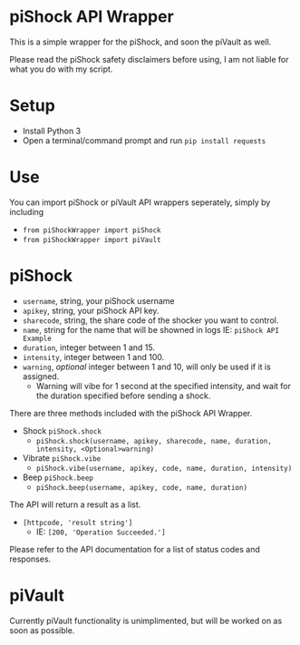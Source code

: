# piShock API Wrapper
This is a simple wrapper for the piShock, and soon the piVault as well.

Please read the piShock safety disclaimers before using, I am not liable for what you do with my script.

# Setup
* Install Python 3
* Open a terminal/command prompt and run `pip install requests`

# Use
You can import piShock or piVault API wrappers seperately, simply by including 
* `from piShockWrapper import piShock`
* `from piShockWrapper import piVault`

# piShock
* `username`, string, your piShock username
* `apikey`, string, your piShock API key.
* `sharecode`, string, the share code of the shocker you want to control.
* `name`, string for the name that will be showned in logs IE: `piShock API Example`
* `duration`, integer between 1 and 15.
* `intensity`, integer between 1 and 100.
* `warning`, *optional* integer between 1 and 10, will only be used if it is assigned.
  - Warning will vibe for 1 second at the specified intensity, and wait for the duration specified before sending a shock.

There are three methods included with the piShock API Wrapper.
* Shock `piShock.shock`
  - `piShock.shock(username, apikey, sharecode, name, duration, intensity, <Optional>warning)`
* Vibrate `piShock.vibe`
  - `piShock.vibe(username, apikey, code, name, duration, intensity)`
* Beep `piShock.beep`
  - `piShock.beep(username, apikey, code, name, duration)`

The API will return a result as a list.
* `[httpcode, 'result string']`
  - IE: `[200, 'Operation Succeeded.']`
  
Please refer to the API documentation for a list of status codes and responses.

# piVault
Currently piVault functionality is unimplimented, but will be worked on as soon as possible.